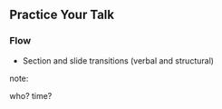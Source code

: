 ## Practice Your Talk

### Flow

* Section and slide transitions (verbal and structural)

note:

who?
time?
